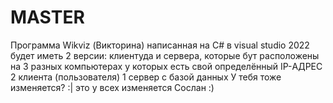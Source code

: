 # MASTER
Программа Wikviz (Викторина) написанная на С# в visual studio 2022 будет иметь 2 версии: клиентуда и сервера, которые бут расположены на 3 разных компьютерах у которых есть свой определённый IP-АДРЕС 2 клиента (пользователя) 1 сервер с базой данных 
У тебя тоже изменяется?
:|     это у всех изменяется Сослан  :)
